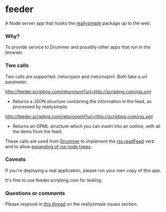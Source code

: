 # feeder

A Node server app that hooks the <a href="https://github.com/scripting/reallysimple">reallysimple</a> package up to the web.

### Why?

To provide service to Drummer and possibly other apps that run in the browser.

### Two calls

Two calls are supported: /returnjson and /returnopml. Both take a <i>url</i> parameter. 

http://feeder.scripting.com/returnjson?url=http://scripting.com/rss.xml 

* Returns a JSON structure containing the information in the feed, as processed by reallysimple. 

http://feeder.scripting.com/returnopml?url=http://scripting.com/rss.xml 

* Returns an OPML structure which you can insert into an outline, with all the items from the feed. 

These calls are used from <a href="http://drummer.scripting.com/">Drummer</a> to implement the <a href="http://docserver.scripting.com/?verb=rss.readFeed">rss.readFeed</a> verb and to allow <a href="https://www.youtube.com/watch?v=j7L1bvP0dQc">expanding of rss node types</a>. 

### Caveats

If you're deploying a real application, please run your own copy of this app. 

It's fine to use feeder.scripting.com for testing. 

### Questions or comments

Please respond in <a href="https://github.com/scripting/reallysimple/issues/1">this thread</a> on the reallysimple issues section. 

